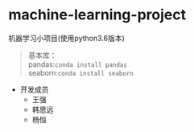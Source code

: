 # machine-learning-project
机器学习小项目(使用python3.6版本)
> 基本库：  
pandas:`conda install pandas`   
seaborn:`conda install seaborn`
- 开发成员
    - 王强
    - 韩思远
    - 杨恒